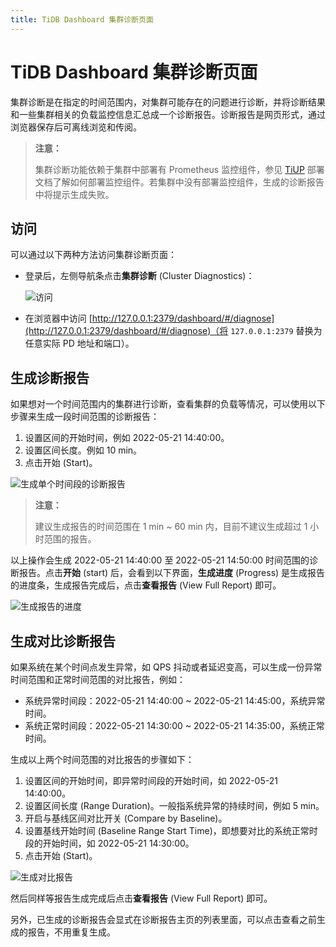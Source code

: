 ```yaml
---
title: TiDB Dashboard 集群诊断页面
---
```


# TiDB Dashboard 集群诊断页面

集群诊断是在指定的时间范围内，对集群可能存在的问题进行诊断，并将诊断结果和一些集群相关的负载监控信息汇总成一个诊断报告。诊断报告是网页形式，通过浏览器保存后可离线浏览和传阅。

> **注意：**
>
> 集群诊断功能依赖于集群中部署有 Prometheus 监控组件，参见 [TiUP](/tiup/tiup-overview.md) 部署文档了解如何部署监控组件。若集群中没有部署监控组件，生成的诊断报告中将提示生成失败。

## 访问

可以通过以下两种方法访问集群诊断页面：

* 登录后，左侧导航条点击**集群诊断** (Cluster Diagnostics)：

    ![访问](https://docs-download.pingcap.com/media/images/docs-cn/dashboard/dashboard-diagnostics-access-v650.png)

* 在浏览器中访问 [http://127.0.0.1:2379/dashboard/#/diagnose](http://127.0.0.1:2379/dashboard/#/diagnose)（将 `127.0.0.1:2379` 替换为任意实际 PD 地址和端口）。

## 生成诊断报告

如果想对一个时间范围内的集群进行诊断，查看集群的负载等情况，可以使用以下步骤来生成一段时间范围的诊断报告：

1. 设置区间的开始时间，例如 2022-05-21 14:40:00。
2. 设置区间长度。例如 10 min。
3. 点击开始 (Start)。

![生成单个时间段的诊断报告](https://docs-download.pingcap.com/media/images/docs-cn/dashboard/dashboard-diagnostics-gen-report-v650.png)

> **注意：**
>
> 建议生成报告的时间范围在 1 min ~ 60 min 内，目前不建议生成超过 1 小时范围的报告。

以上操作会生成 2022-05-21 14:40:00 至 2022-05-21 14:50:00 时间范围的诊断报告。点击**开始** (start) 后，会看到以下界面，**生成进度** (Progress) 是生成报告的进度条，生成报告完成后，点击**查看报告** (View Full Report) 即可。

![生成报告的进度](https://docs-download.pingcap.com/media/images/docs-cn/dashboard/dashboard-diagnostics-gen-process-v650.png)

## 生成对比诊断报告

如果系统在某个时间点发生异常，如 QPS 抖动或者延迟变高，可以生成一份异常时间范围和正常时间范围的对比报告，例如：

* 系统异常时间段：2022-05-21 14:40:00 ~ 2022-05-21 14:45:00，系统异常时间。
* 系统正常时间段：2022-05-21 14:30:00 ~ 2022-05-21 14:35:00，系统正常时间。

生成以上两个时间范围的对比报告的步骤如下：

1. 设置区间的开始时间，即异常时间段的开始时间，如 2022-05-21 14:40:00。
2. 设置区间长度 (Range Duration)。一般指系统异常的持续时间，例如 5 min。
3. 开启与基线区间对比开关 (Compare by Baseline)。
4. 设置基线开始时间 (Baseline Range Start Time)，即想要对比的系统正常时段的开始时间，如 2022-05-21 14:30:00。
5. 点击开始 (Start)。

![生成对比报告](https://docs-download.pingcap.com/media/images/docs-cn/dashboard/dashboard-diagnostics-gen-compare-report-v650.png)

然后同样等报告生成完成后点击**查看报告** (View Full Report) 即可。

另外，已生成的诊断报告会显式在诊断报告主页的列表里面，可以点击查看之前生成的报告，不用重复生成。
